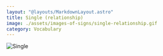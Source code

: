 ```yaml
---
layout: "@layouts/MarkdownLayout.astro"
title: Single (relationship)
image: ./assets/images-of-signs/single-relationship.gif
category: Vocabulary
---
```


![Single](@signs/single-relationship.gif)
